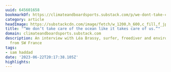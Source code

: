 ```yaml
---
uuid: 645601658
bookmarkOf: https://climateandboardsports.substack.com/p/we-dont-take-care-of-the-ocean-like?utm_source=post-email-title&publication_id=1089183&post_id=127134711&isFreemail=true&utm_medium=email
category: article
headImage: https://substackcdn.com/image/fetch/w_1200,h_600,c_fill,f_jpg,q_auto:good,fl_progressive:steep,g_auto/https%3A%2F%2Fsubstack-post-media.s3.amazonaws.com%2Fpublic%2Fimages%2Ffd1c2e12-15f6-479d-89ed-59c8ced15876_2800x1867.jpeg
title: "“We don’t take care of the ocean like it takes care of us.”"
domain: climateandboardsports.substack.com
description: An interview with Léa Brassy, surfer, freediver and environmental advocate
  from SW France
tags:
- sam haddad
date: '2023-06-22T20:17:38.105Z'
highlights:
---
```



